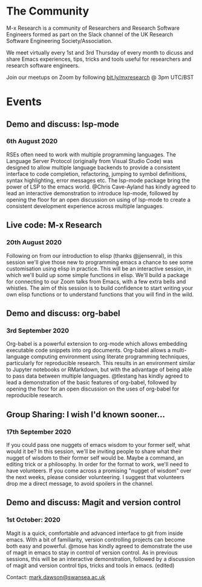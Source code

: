 # The Community

M-x Research is a community of Researchers and Research Software Engineers formed as part on the Slack channel of the UK Research Software Engineering Society/Association.

We meet virtually every 1st and 3rd Thursday of every month to dicuss and share Emacs experiences, tips, tricks and tools useful for researchers and research software engineers.

Join our meetups on Zoom by following
[bit.ly/mxresearch](bit.ly/mxresearch)
@ 3pm UTC/BST

# Events

## Demo and discuss: lsp-mode
### 6th August 2020
RSEs often need to work with multiple programming languages. The Language Server Protocol (originally from Visual Studio Code) was designed to allow multiple language backends to provide a consistent interface to code completion, refactoring, jumping to symbol definitions, syntax highlighting, error messages etc. The lsp-mode package bring the power of LSP to the emacs world. @Chris Cave-Ayland has kindly agreed to lead an interactive demonstration to introduce lsp-mode, followed by opening the floor for an open discussion on using of lsp-mode to create a consistent development experience across multiple languages.
## Live code: M-x Research
### 20th August 2020
Following on from our introduction to elisp (thanks @jjensenral), in this session we'll give those new to programming emacs a chance to see some customisation using elisp in practice. This will be an interactive session, in which we'll build up some simple functions in elisp. We'll build a package for connecting to our Zoom talks from Emacs, with a few extra bells and whistles. The aim of this session is to build confidence to start writing your own elisp functions or to understand functions that you will find in the wild.
## Demo and discuss: org-babel
### 3rd September 2020
Org-babel is a powerful extension to org-mode which allows embedding executable code snippets into org documents. Org-babel allows a multi-language computing environment using literate programming techniques, particularly for reproducible research. This results in an environment similar to Jupyter notebooks or RMarkdown, but with the advantage of being able to pass data between multiple languages. @tlestang has kindly agreed to lead a demonstration of the basic features of org-babel, followed by opening the floor for an open discussion on the uses of org-babel for reproducible research.
## Group Sharing: I wish I'd known sooner...
### 17th September 2020
If you could pass one nuggets of emacs wisdom to your former self, what would it be? In this session, we'll be inviting people to share what their nugget of wisdom to their former self would be. Maybe a command, an editing trick or a philosophy. In order for the format to work, we'll need to have volunteers. If you come across a promising "nugget of wisdom" over the next weeks, please consider volunteering. I suggest that volunteers drop me a direct message, to avoid spoilers in the channel.
## Demo and discuss: Magit and version control
### 1st October: 2020
Magit is a quick, comfortable and advanced interface to git from inside emacs. With a bit of familiarity, version controlling projects can become both easy and powerful. @mose has kindly agreed to demonstrate the use of magit in emacs to stay in control of version control. As in previous sessions, this will be an interactive demonstration, followed by a discussion of magit and version control tips, tricks and tools in emacs. (edited)


Contact: mark.dawson@swansea.ac.uk

